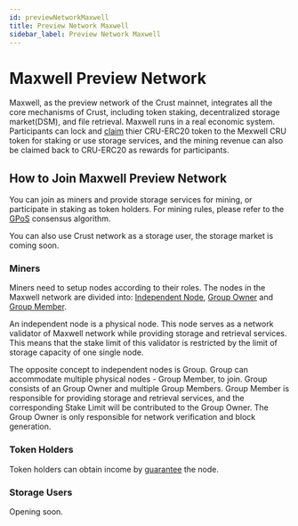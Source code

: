 ```yaml
---
id: previewNetworkMaxwell
title: Preview Network Maxwell
sidebar_label: Preview Network Maxwell
---
```


# Maxwell Preview Network

Maxwell, as the preview network of the Crust mainnet, integrates all the core mechanisms of Crust, including token staking, decentralized storage market(DSM), and file retrieval. Maxwell runs in a real economic system. Participants can lock and [claim](claims.md) thier CRU-ERC20 token to the Mexwell CRU token for staking or use storage services, and the mining revenue can also be claimed back to CRU-ERC20 as rewards for participants.

## How to Join Maxwell Preview Network

You can join as miners and provide storage services for mining, or participate in staking as token holders. For mining rules, please refer to the [GPoS](GPoS.md) consensus algorithm. 

You can also use Crust network as a storage user, the storage market is coming soon.


### Miners

Miners need to setup nodes according to their roles. The nodes in the Maxwell network are divided into: [Independent Node](isolationNode.md), [Group Owner](ownerNode.md) and [Group Member](memberNode.md).

An independent node is a physical node. This node serves as a network validator of Maxwell network while providing storage and retrieval services. This means that the stake limit of this validator is restricted by the limit of storage capacity of one single node.

The opposite concept to independent nodes is Group. Group can accommodate multiple physical nodes - Group Member, to join. Group consists of an Group Owner and multiple Group Members. Group Member is responsible for providing storage and retrieval services, and the corresponding Stake Limit will be contributed to the Group Owner. The Group Owner is only responsible for network verification and block generation.


### Token Holders

Token holders can obtain income by [guarantee](guarantor-guidance.md) the node.

### Storage Users

Opening soon.

